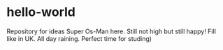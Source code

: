 # hello-world
Repository for ideas
Super Os-Man here. Still not high but still happy!
Fill like in UK. All day raining. Perfect time for studing)
